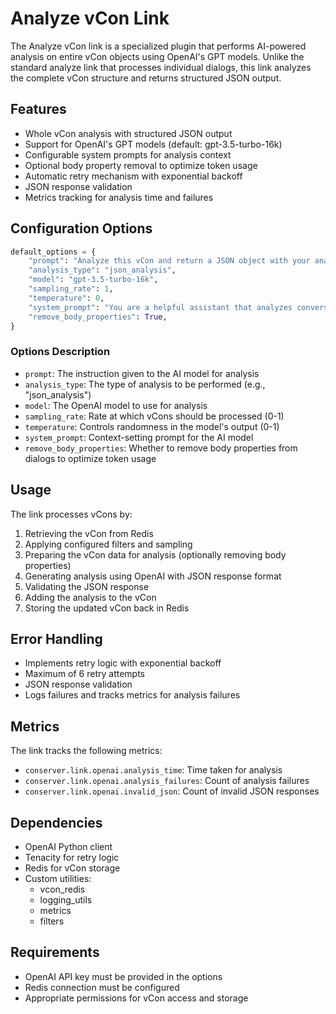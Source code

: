 # Analyze vCon Link

The Analyze vCon link is a specialized plugin that performs AI-powered analysis on entire vCon objects using OpenAI's GPT models. Unlike the standard analyze link that processes individual dialogs, this link analyzes the complete vCon structure and returns structured JSON output.

## Features

- Whole vCon analysis with structured JSON output
- Support for OpenAI's GPT models (default: gpt-3.5-turbo-16k)
- Configurable system prompts for analysis context
- Optional body property removal to optimize token usage
- Automatic retry mechanism with exponential backoff
- JSON response validation
- Metrics tracking for analysis time and failures

## Configuration Options

```python
default_options = {
    "prompt": "Analyze this vCon and return a JSON object with your analysis.",
    "analysis_type": "json_analysis",
    "model": "gpt-3.5-turbo-16k",
    "sampling_rate": 1,
    "temperature": 0,
    "system_prompt": "You are a helpful assistant that analyzes conversation data and returns structured JSON output.",
    "remove_body_properties": True,
}
```

### Options Description

- `prompt`: The instruction given to the AI model for analysis
- `analysis_type`: The type of analysis to be performed (e.g., "json_analysis")
- `model`: The OpenAI model to use for analysis
- `sampling_rate`: Rate at which vCons should be processed (0-1)
- `temperature`: Controls randomness in the model's output (0-1)
- `system_prompt`: Context-setting prompt for the AI model
- `remove_body_properties`: Whether to remove body properties from dialogs to optimize token usage

## Usage

The link processes vCons by:
1. Retrieving the vCon from Redis
2. Applying configured filters and sampling
3. Preparing the vCon data for analysis (optionally removing body properties)
4. Generating analysis using OpenAI with JSON response format
5. Validating the JSON response
6. Adding the analysis to the vCon
7. Storing the updated vCon back in Redis

## Error Handling

- Implements retry logic with exponential backoff
- Maximum of 6 retry attempts
- JSON response validation
- Logs failures and tracks metrics for analysis failures

## Metrics

The link tracks the following metrics:
- `conserver.link.openai.analysis_time`: Time taken for analysis
- `conserver.link.openai.analysis_failures`: Count of analysis failures
- `conserver.link.openai.invalid_json`: Count of invalid JSON responses

## Dependencies

- OpenAI Python client
- Tenacity for retry logic
- Redis for vCon storage
- Custom utilities:
  - vcon_redis
  - logging_utils
  - metrics
  - filters

## Requirements

- OpenAI API key must be provided in the options
- Redis connection must be configured
- Appropriate permissions for vCon access and storage 